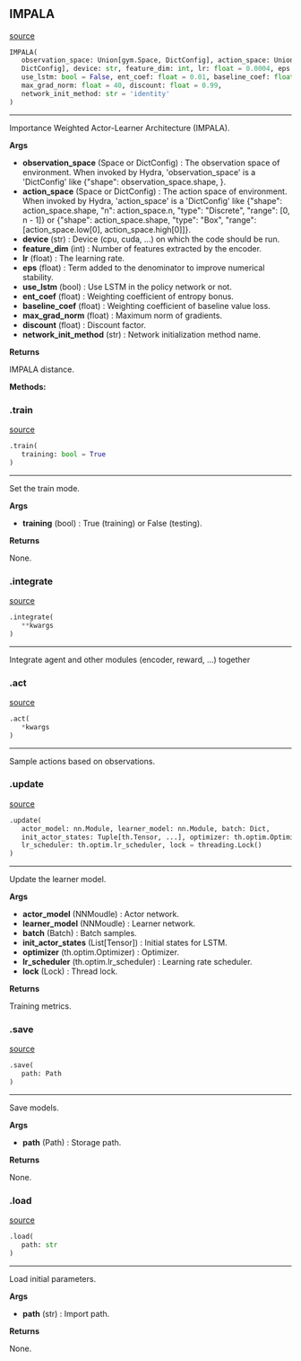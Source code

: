 #


## IMPALA
[source](https://github.com/RLE-Foundation/Hsuanwu/blob/main/hsuanwu/xploit/agent/impala.py/#L78)
```python 
IMPALA(
   observation_space: Union[gym.Space, DictConfig], action_space: Union[gym.Space,
   DictConfig], device: str, feature_dim: int, lr: float = 0.0004, eps: float = 0.01,
   use_lstm: bool = False, ent_coef: float = 0.01, baseline_coef: float = 0.5,
   max_grad_norm: float = 40, discount: float = 0.99,
   network_init_method: str = 'identity'
)
```


---
Importance Weighted Actor-Learner Architecture (IMPALA).


**Args**

* **observation_space** (Space or DictConfig) : The observation space of environment. When invoked by Hydra,
    'observation_space' is a 'DictConfig' like {"shape": observation_space.shape, }.
* **action_space** (Space or DictConfig) : The action space of environment. When invoked by Hydra,
    'action_space' is a 'DictConfig' like
    {"shape": action_space.shape, "n": action_space.n, "type": "Discrete", "range": [0, n - 1]} or
    {"shape": action_space.shape, "type": "Box", "range": [action_space.low[0], action_space.high[0]]}.
* **device** (str) : Device (cpu, cuda, ...) on which the code should be run.
* **feature_dim** (int) : Number of features extracted by the encoder.
* **lr** (float) : The learning rate.
* **eps** (float) : Term added to the denominator to improve numerical stability.
* **use_lstm** (bool) : Use LSTM in the policy network or not.
* **ent_coef** (float) : Weighting coefficient of entropy bonus.
* **baseline_coef** (float) : Weighting coefficient of baseline value loss.
* **max_grad_norm** (float) : Maximum norm of gradients.
* **discount** (float) : Discount factor.
* **network_init_method** (str) : Network initialization method name.



**Returns**

IMPALA distance.


**Methods:**


### .train
[source](https://github.com/RLE-Foundation/Hsuanwu/blob/main/hsuanwu/xploit/agent/impala.py/#L146)
```python
.train(
   training: bool = True
)
```

---
Set the train mode.


**Args**

* **training** (bool) : True (training) or False (testing).


**Returns**

None.

### .integrate
[source](https://github.com/RLE-Foundation/Hsuanwu/blob/main/hsuanwu/xploit/agent/impala.py/#L159)
```python
.integrate(
   **kwargs
)
```

---
Integrate agent and other modules (encoder, reward, ...) together

### .act
[source](https://github.com/RLE-Foundation/Hsuanwu/blob/main/hsuanwu/xploit/agent/impala.py/#L183)
```python
.act(
   *kwargs
)
```

---
Sample actions based on observations.

### .update
[source](https://github.com/RLE-Foundation/Hsuanwu/blob/main/hsuanwu/xploit/agent/impala.py/#L187)
```python
.update(
   actor_model: nn.Module, learner_model: nn.Module, batch: Dict,
   init_actor_states: Tuple[th.Tensor, ...], optimizer: th.optim.Optimizer,
   lr_scheduler: th.optim.lr_scheduler, lock = threading.Lock()
)
```

---
Update the learner model.


**Args**

* **actor_model** (NNMoudle) : Actor network.
* **learner_model** (NNMoudle) : Learner network.
* **batch** (Batch) : Batch samples.
* **init_actor_states** (List[Tensor]) : Initial states for LSTM.
* **optimizer** (th.optim.Optimizer) : Optimizer.
* **lr_scheduler** (th.optim.lr_scheduler) : Learning rate scheduler.
* **lock** (Lock) : Thread lock.


**Returns**

Training metrics.

### .save
[source](https://github.com/RLE-Foundation/Hsuanwu/blob/main/hsuanwu/xploit/agent/impala.py/#L256)
```python
.save(
   path: Path
)
```

---
Save models.


**Args**

* **path** (Path) : Storage path.


**Returns**

None.

### .load
[source](https://github.com/RLE-Foundation/Hsuanwu/blob/main/hsuanwu/xploit/agent/impala.py/#L267)
```python
.load(
   path: str
)
```

---
Load initial parameters.


**Args**

* **path** (str) : Import path.


**Returns**

None.
